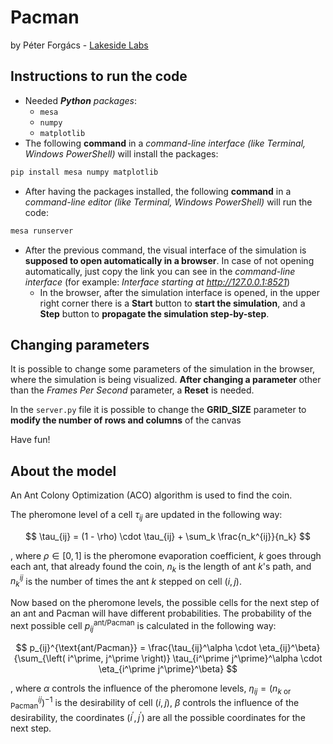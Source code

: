 # Pacman
by Péter Forgács - [Lakeside Labs](https://www.lakeside-labs.com/)

## Instructions to run the code

- Needed *__Python__ packages*:
    - `mesa`
    - `numpy`
    - `matplotlib`
- The following **command** in a *command-line interface (like Terminal, Windows PowerShell)* will install the packages:
```bash
pip install mesa numpy matplotlib
```
- After having the packages installed, the following **command** in a *command-line editor (like Terminal, Windows PowerShell)* will run the code:
```bash
mesa runserver
```
- After the previous command, the visual interface of the simulation is **supposed to open automatically in a browser**. In case of not opening automatically, just copy the link you can see in the *command-line interface* (for example: *Interface starting at http://127.0.0.1:8521*)
    - In the browser, after the simulation interface is opened, in the upper right corner there is a **Start** button to **start the simulation**, and a **Step** button to **propagate the simulation step-by-step**.

## Changing parameters

It is possible to change some parameters of the simulation in the browser, where the simulation is being visualized. **After changing a parameter** other than the *Frames Per Second* parameter, a **Reset** is needed.

In the `server.py` file it is possible to change the **GRID_SIZE** parameter to **modify the number of rows and columns** of the canvas

Have fun!

## About the model

An Ant Colony Optimization (ACO) algorithm is used to find the coin.

The pheromone level of a cell $\tau_{ij}$ are updated in the following way:

$$
\tau_{ij} = (1 - \rho) \cdot \tau_{ij} + \sum_k \frac{n_k^{ij}}{n_k}
$$

, where $\rho \in \left[ 0, 1 \right]$ is the pheromone evaporation coefficient, $k$ goes through each ant, that already found the coin, $n_k$ is the length of ant $k$'s path, and $n_k^{ij}$ is the number of times the ant $k$ stepped on cell $\left( i, j \right)$.

Now based on the pheromone levels, the possible cells for the next step of an ant and Pacman will have different probabilities. The probability of the next possible cell $p_{ij}^{\text{ant/Pacman}}$ is calculated in the following way:

$$
p_{ij}^{\text{ant/Pacman}} = \frac{\tau_{ij}^\alpha \cdot \eta_{ij}^\beta}{\sum_{\left( i^\prime, j^\prime \right)} \tau_{i^\prime j^\prime}^\alpha \cdot \eta_{i^\prime j^\prime}^\beta}
$$

, where $\alpha$ controls the influence of the pheromone levels, $\eta_{ij} = \left( n_{k\text{ or Pacman}}^{ij} \right)^{-1}$ is the desirability of cell $\left( i, j \right)$, $\beta$ controls the influence of the desirability, the coordinates $\left( i^\prime, j^\prime \right)$ are all the possible coordinates for the next step.
